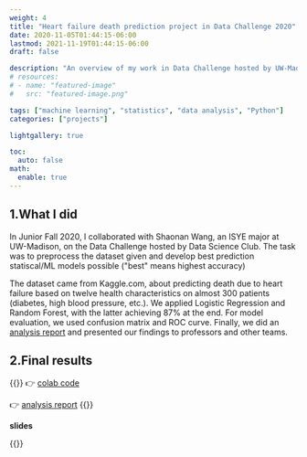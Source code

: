 ```yaml
---
weight: 4
title: "Heart failure death prediction project in Data Challenge 2020"
date: 2020-11-05T01:44:15-06:00
lastmod: 2021-11-19T01:44:15-06:00
draft: false

description: "An overview of my work in Data Challenge hosted by UW-Madison Data Science Club"
# resources:
# - name: "featured-image"
#   src: "featured-image.png"

tags: ["machine learning", "statistics", "data analysis", "Python"]
categories: ["projects"]

lightgallery: true

toc:
  auto: false
math:
  enable: true
---
```


<!--more-->

## 1.What I did

In Junior Fall 2020, I collaborated with Shaonan Wang, an ISYE major at UW-Madison, on the Data Challenge hosted by Data Science Club. The task was to preprocess the dataset given and develop best prediction statiscal/ML models possible ("best" means highest accuracy) 

The dataset came from Kaggle.com, about predicting death due to heart failure based on twelve health characteristics on almost 300 patients (diabetes, high blood pressure, etc.). We applied Logistic Regression and Random Forest, with the latter achieving 87% at the end. For model evaluation, we used confusion matrix and ROC curve. Finally, we did an [analysis report](/pdf/Data_Challenge_Report.pdf) and presented our findings to professors and other teams. 

## 2.Final results

{{<admonition type=example title="deliverables">}}
👉 [colab code](https://github.com/Yumian-Cui/model-prediction/blob/main/DataChallenge_code_Final.ipynb)

👉 [analysis report](/pdf/Data_Challenge_Report.pdf) 
{{</admonition>}}

**slides**

{{<gdocs src="https://docs.google.com/presentation/d/e/2PACX-1vSjBFzo1HRnauqDi2yGkKTOSZGejFfRP73K74_4C29nmJDUjXgYLzPIhN7flcWcNaYfsBAhgHgy-xk9/embed?start=false&loop=false&delayms=3000">}}







